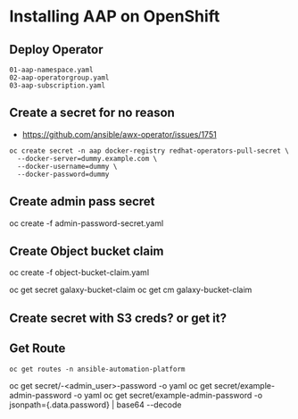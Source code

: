 # Installing AAP on OpenShift

## Deploy Operator
```console
01-aap-namespace.yaml
02-aap-operatorgroup.yaml
03-aap-subscription.yaml
```

## Create a secret for no reason
- https://github.com/ansible/awx-operator/issues/1751
```console
oc create secret -n aap docker-registry redhat-operators-pull-secret \
  --docker-server=dummy.example.com \
  --docker-username=dummy \
  --docker-password=dummy
```

## Create admin pass secret
oc create -f admin-password-secret.yaml

## Create Object bucket claim
oc create -f object-bucket-claim.yaml

oc get secret galaxy-bucket-claim
oc get cm galaxy-bucket-claim

## Create secret with S3 creds? or get it?

## Get Route
```console
oc get routes -n ansible-automation-platform
```
oc get secret/<your instance name>-<admin_user>-password -o yaml
oc get secret/example-admin-password -o yaml
oc get secret/example-admin-password -o jsonpath={.data.password} | base64 --decode



